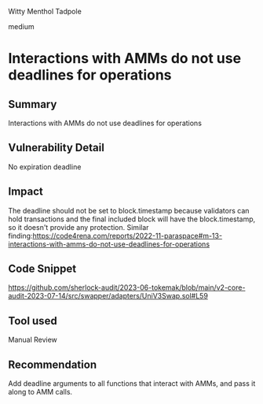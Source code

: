 Witty Menthol Tadpole

medium

# Interactions with AMMs do not use deadlines for operations

## Summary
Interactions with AMMs do not use deadlines for operations
## Vulnerability Detail
No expiration deadline
## Impact
The deadline should not be set to block.timestamp because validators can hold transactions and the final included block will have the block.timestamp, so it doesn't provide any protection.
Similar finding:https://code4rena.com/reports/2022-11-paraspace#m-13-interactions-with-amms-do-not-use-deadlines-for-operations
## Code Snippet
https://github.com/sherlock-audit/2023-06-tokemak/blob/main/v2-core-audit-2023-07-14/src/swapper/adapters/UniV3Swap.sol#L59
## Tool used

Manual Review

## Recommendation
Add deadline arguments to all functions that interact with AMMs, and pass it along to AMM calls.